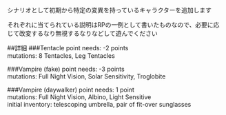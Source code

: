 シナリオとして初期から特定の変異を持っているキャラクターを追加します  

それぞれに当てられている説明はRPの一例として書いたものなので、必要に応じて改変するなり無視するなりなどして遊んでください

##詳細
###Tentacle
point needs: -2 points  
mutations: 8 Tentacles, Leg Tentacles  

###Vampire (fake)
point needs: -3 points  
mutations: Full Night Vision, Solar Sensitivity, Troglobite  

###Vampire (daywalker)
point needs: 1 point  
mutations: Full Night Vision, Albino, Light Sensitive  
initial inventory: telescoping umbrella, pair of fit-over sunglasses  
